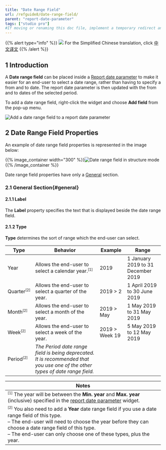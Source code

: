 ```yaml
---
title: "Date Range Field"
url: /refguide8/date-range-field/
parent: "report-date-parameter"
tags: ["studio pro"]
#If moving or renaming this doc file, implement a temporary redirect and let the respective team know they should update the URL in the product. See Mapping to Products for more details.
---
```


{{% alert type="info" %}}
<img src="attachments/chinese-translation/china.png" style="display: inline-block; margin: 0" /> For the Simplified Chinese translation, click [中文译文](https://cdn.mendix.tencent-cloud.com/documentation/refguide8/date-range-field.pdf)
{{% /alert %}}

## 1 Introduction

A **Date range field** can be placed inside a [Report date parameter](/refguide8/report-date-parameter/) to make it easier for an end-user to select a date range, rather than having to specify a from and to date. The report date parameter is then updated with the from and to dates of the selected period.

To add a date range field, right-click the widget and choose **Add field** from the pop-up menu.

![Add a date range field to a report date parameter](/attachments/refguide8/modeling/pages/report-widgets/report-date-parameter/date-range-field/add-field.png)

## 2 Date Range Field Properties

An example of date range field properties is represented in the image below:

{{% image_container width="300" %}}![Date range field in structure mode](/attachments/refguide8/modeling/pages/report-widgets/report-date-parameter/date-range-field/date-range-field-properties.png)
{{% /image_container %}}

Date range field properties have only a [General](#general) section.

### 2.1 General Section{#general}

#### 2.1.1 Label

The **Label** property specifies the text that is displayed beside the date range field.

#### 2.1.2 Type

**Type** determines the sort of range which the end-user can select.

| Type | Behavior | Example | Range |
| --- | --- | --- | --- |
| Year | Allows the end-user to select a calendar year.<sup><small>[1]</small></sup> | 2019 | 1 January 2019 to 31 December 2019 |
| Quarter<sup><small>[2]</small></sup> | Allows the end-user to select a quarter of the year. | 2019 > 2 | 1 April 2019 to 30 June 2019 |
| Month<sup><small>[2]</small></sup> | Allows the end-user to select a month of the year. | 2019 > May | 1 May 2019 to 31 May 2019 |
| Week<sup><small>[2]</small></sup> | Allows the end-user to select a week of the year. | 2019 > Week 19 | 5 May 2019 to 12 May 2019 |
| Period<sup><small>[2]</small></sup> | *The Period date range field is being deprecated. It is recommended that you use one of the other types of date range field.*  | | |

| **Notes** |
| --- |
| <sup><small>[1]</small></sup> The year will be between the **Min. year** and **Max. year** (inclusive) specified in the [report date parameter](/refguide8/report-date-parameter/) widget. |
| <sup><small>[2]</small></sup> You also need to add a **Year** date range field if you use a date range field of this type.<br />– The end-user will need to choose the year before they can choose a date range field of this type.<br />– The end-user can only choose one of these types, plus the year. |
